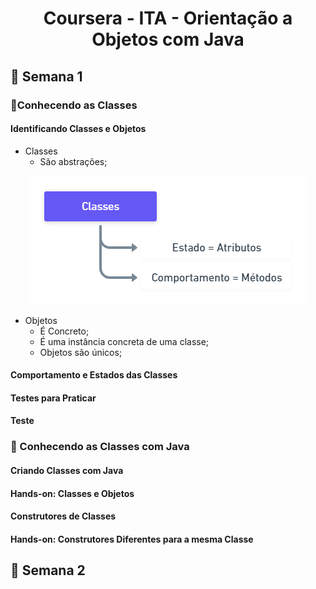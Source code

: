 <h1 align="center">Coursera - ITA - Orientação a Objetos com Java </h1>

<h2>📅 Semana 1</h2>

<h3>📝Conhecendo as Classes</h3>

<h4>Identificando Classes e Objetos</h4>

* Classes 
  * São abstrações;
<div align="center">
  <img src="./Assets/Classes.png"> 
</div>



* Objetos
  * É Concreto;
  * É uma instância concreta de uma classe;
  * Objetos são únicos;


<h4>Comportamento e Estados das Classes</h4>

<h4>Testes para Praticar</h4>

<h4>Teste</h4>

</hr>

<h3>📝 Conhecendo as Classes com Java</h3>

<h4>Criando Classes com Java</h4>

<h4>Hands-on: Classes e Objetos</h4>

<h4>Construtores de Classes</h4>

<h4>Hands-on: Construtores Diferentes para a mesma Classe</h4>

</hr>



<h2>📅 Semana 2</h2>
